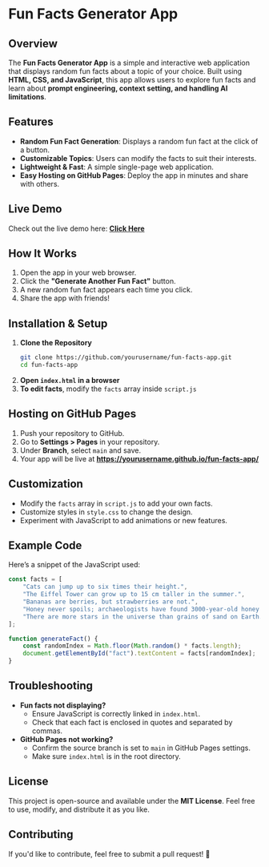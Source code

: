 # Fun Facts Generator App

## Overview
The **Fun Facts Generator App** is a simple and interactive web application that displays random fun facts about a topic of your choice. Built using **HTML, CSS, and JavaScript**, this app allows users to explore fun facts and learn about **prompt engineering, context setting, and handling AI limitations**.

## Features
- **Random Fun Fact Generation**: Displays a random fun fact at the click of a button.
- **Customizable Topics**: Users can modify the facts to suit their interests.
- **Lightweight & Fast**: A simple single-page web application.
- **Easy Hosting on GitHub Pages**: Deploy the app in minutes and share with others.

## Live Demo
Check out the live demo here: **[Click Here](https://shenalsen.github.io/genai101/)**

## How It Works
1. Open the app in your web browser.
2. Click the **"Generate Another Fun Fact"** button.
3. A new random fun fact appears each time you click.
4. Share the app with friends!

## Installation & Setup
1. **Clone the Repository**
   ```bash
   git clone https://github.com/yourusername/fun-facts-app.git
   cd fun-facts-app
   ```
2. **Open `index.html` in a browser**
3. **To edit facts**, modify the `facts` array inside `script.js`

## Hosting on GitHub Pages
1. Push your repository to GitHub.
2. Go to **Settings > Pages** in your repository.
3. Under **Branch**, select `main` and save.
4. Your app will be live at **https://yourusername.github.io/fun-facts-app/**

## Customization
- Modify the `facts` array in `script.js` to add your own facts.
- Customize styles in `style.css` to change the design.
- Experiment with JavaScript to add animations or new features.

## Example Code
Here’s a snippet of the JavaScript used:
```js
const facts = [
    "Cats can jump up to six times their height.",
    "The Eiffel Tower can grow up to 15 cm taller in the summer.",
    "Bananas are berries, but strawberries are not.",
    "Honey never spoils; archaeologists have found 3000-year-old honey that's still edible.",
    "There are more stars in the universe than grains of sand on Earth."
];

function generateFact() {
    const randomIndex = Math.floor(Math.random() * facts.length);
    document.getElementById("fact").textContent = facts[randomIndex];
}
```

## Troubleshooting
- **Fun facts not displaying?**
  - Ensure JavaScript is correctly linked in `index.html`.
  - Check that each fact is enclosed in quotes and separated by commas.
- **GitHub Pages not working?**
  - Confirm the source branch is set to `main` in GitHub Pages settings.
  - Make sure `index.html` is in the root directory.

## License
This project is open-source and available under the **MIT License**. Feel free to use, modify, and distribute it as you like.

## Contributing
If you'd like to contribute, feel free to submit a pull request! 🚀
